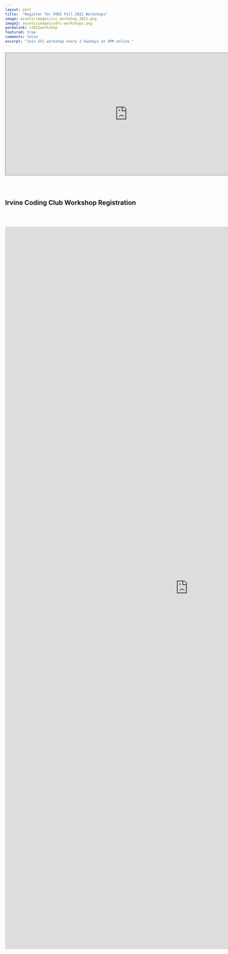 ```yaml
---
layout: post
title:  "Register for FREE Fall 2021 Workshops"
image: assets/images/icc_workshop_2021.png
image2: assets/images/ydrc-workshops.png
permalink: /2021workshop
featured: true
comments: false
excerpt: "Join ICC workshop every 2 Sundays at 4PM online."
---
```


<iframe src="https://calendar.google.com/calendar/embed?height=400&wkst=1&bgcolor=%23ffffff&ctz=America%2FLos_Angeles&src=aXJ2aW5lY29kaW5nY2x1YkBnbWFpbC5jb20&src=aG9iaDNuNm4zbzMwbGFkcDg5bDQ4NHQ1dm9AZ3JvdXAuY2FsZW5kYXIuZ29vZ2xlLmNvbQ&color=%23039BE5&color=%239E69AF&showTabs=1&showTz=1&showNav=1&mode=AGENDA" style="border:solid 1px #777" width="800" height="400" frameborder="0" scrolling="no"></iframe>


<div>

<br/><br/>
<h2>Irvine Coding Club Workshop Registration</h2>

<br/><br/>


<iframe src="https://docs.google.com/forms/d/e/1FAIpQLSek4Uej2JBgq2U3fA5SNlnEU2pDTUKaVHfawFQ7e3ozWpNhgQ/viewform?embedded=true" width="1200" height="2368" frameborder="0" marginheight="0" marginwidth="0">Loading…</iframe>
</div>
